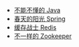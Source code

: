
* [不能不懂的 Java](./docs/java/)
* [春天的阳光 Spring](./docs/spring/)
* [缓存战士 Redis](./docs/redis/)
* [不一样的 Zookeeper](./docs/zookeeper/)

